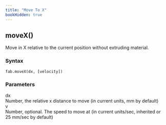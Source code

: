 ```yaml
---
title: "Move To X"
bookHidden: true
---
```


<h2 class="ref-header">moveX()</h2>
Move in X relative to the current position without extruding material.

### Syntax
```
fab.moveX(dx, [velocity])
```

### Parameters
<div class="grid-container">
 <div class="grid-item">dx</div>
 <div class="grid-item">Number, the relative x distance to move (in current units, mm by default)</div>

 <div class="grid-item">v</div>
 <div class="grid-item">Number, optional. The speed to move at (in current units/sec, inherited or 25 mm/sec by default)</div>
</div>